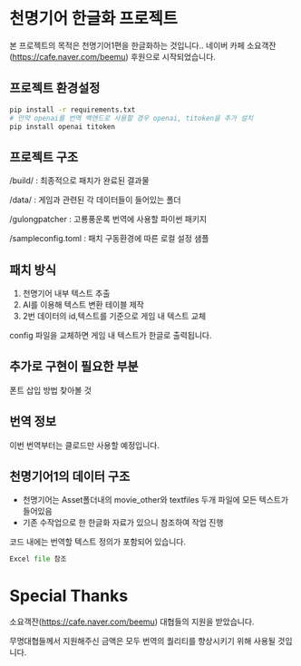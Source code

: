 # 천명기어 한글화 프로젝트
본 프로젝트의 목적은 천명기어1편을 한글화하는 것입니다.. 네이버 카페 소요객잔(https://cafe.naver.com/beemu) 후원으로 시작되었습니다.

## 프로젝트 환경설정
```bash
pip install -r requirements.txt
# 만약 openai를 번역 백엔드로 사용할 경우 openai, titoken을 추가 설치
pip install openai titoken
```
## 프로젝트 구조
/build/ : 최종적으로 패치가 완료된 결과물

/data/ : 게임과 관련된 각 데이터들이 들어있는 폴더

/gulongpatcher : 고룡풍운록 번역에 사용할 파이썬 패키지

/sampleconfig.toml : 패치 구동환경에 따른 로컬 설정 샘플

## 패치 방식
1. 천명기어 내부 텍스트 추출
2. AI를 이용해 텍스트 변환 테이블 제작
3. 2번 데이터의 id,텍스트를 기준으로 게임 내 텍스트 교체

config 파일을 교체하면 게임 내 텍스트가 한글로 출력됩니다.


## 추가로 구현이 필요한 부분
폰트 삽입 방법 찾아볼 것

## 번역 정보
이번 번역부터는 클로드만 사용할 예정입니다.

## 천명기어1의 데이터 구조
- 천명기어는 Asset폴더내의 movie_other와 textfiles 두개 파일에 모든 텍스트가 들어있음
- 기존 수작업으로 한 한글화 자료가 있으니 참조하여 작업 진행


코드 내에는 번역할 텍스트 정의가 포함되어 있습니다. 
```Python
Excel file 참조
```

# Special Thanks
소요객잔(https://cafe.naver.com/beemu) 대협들의 지원을 받았습니다.

무명대협들께서 지원해주신 금액은 모두 번역의 퀄리티를 향상시키기 위해 사용될 것입니다.